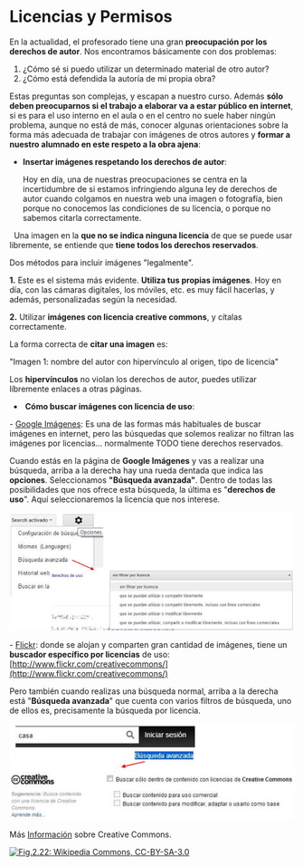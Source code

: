 # Licencias y Permisos



En la actualidad, el profesorado tiene una gran **preocupación por los derechos de autor**. Nos encontramos básicamente con dos problemas:

1.  ¿Cómo sé si puedo utilizar un determinado material de otro autor?
2.  ¿Cómo está defendida la autoría de mi propia obra?

Estas preguntas son complejas, y escapan a nuestro curso. Además **sólo deben preocuparnos si el trabajo a elaborar va a estar público en internet**, si es para el uso interno en el aula o en el centro no suele haber ningún problema, aunque no está de más, conocer algunas orientaciones sobre la forma más adecuada de trabajar con imágenes de otros autores y **formar a nuestro alumnado en este respeto a la obra ajena**:

*   **Insertar imágenes respetando los derechos de autor**:
    
    Hoy en día, una de nuestras preocupaciones se centra en la incertidumbre de si estamos infringiendo alguna ley de derechos de autor cuando colgamos en nuestra web una imagen o fotografía, bien porque no conocemos las condiciones de su licencia, o porque no sabemos citarla correctamente.
    

  Una imagen en la **que no se indica ninguna licencia** de que se puede usar libremente, se entiende que **tiene todos los derechos reservados**.

Dos métodos para incluir imágenes "legalmente".

**1\.** Este es el sistema más evidente. **Utiliza tus propias imágenes**. Hoy en día, con las cámaras digitales, los móviles, etc. es muy fácil hacerlas, y además, personalizadas según la necesidad.

**2\.** Utilizar **imágenes con licencia creative commons**, y cítalas correctamente.

La forma correcta de **citar una imagen** es:

"Imagen 1: nombre del autor con hipervínculo al origen, tipo de licencia"

Los **hipervínculos** no violan los derechos de autor, puedes utilizar líbremente enlaces a otras páginas.

*    **Cómo buscar imágenes con licencia de uso**:

\- [Google Imágenes](http://www.google.com/imghp?hl=es): Es una de las formas más habituales de buscar imágenes en internet, pero las búsquedas que solemos realizar no filtran las imágenes por licencias... normalmente TODO tiene derechos reservados.

Cuando estás en la página de **Google Imágenes** y vas a realizar una búsqueda, arriba a la derecha hay una rueda dentada que indica las **opciones**. Seleccionamos **"Búsqueda avanzada"**. Dentro de todas las posibilidades que nos ofrece esta búsqueda, la última es "**derechos de uso**". Aquí seleccionaremos la licencia que nos interese.

![licencias](img/licencias.JPG)


\- [Flickr](http://www.flickr.com/): donde se alojan y comparten gran cantidad de imágenes, tiene un **buscador específico por licencias** de uso: [http://www.flickr.com/creativecommons/](http://www.flickr.com/creativecommons/)

Pero también cuando realizas una búsqueda normal, arriba a la derecha está "**Búsqueda avanzada**" que cuenta con varios filtros de búsqueda, uno de ellos es, precisamente la búsqueda por licencia.


![flickr](img/flickr.JPG)

Más [Información](https://es.wikipedia.org/wiki/Creative_Commons) sobre Creative Commons.

[![Fig.2.22: Wikipedia Commons, CC-BY-SA-3.0](http://upload.wikimedia.org/wikipedia/commons/archive/2/2c/20110309163948!Licensing_tutorial_es.svg)](http://commons.wikimedia.org/wiki/File:Licensing_tutorial_es.svg#filelinks)